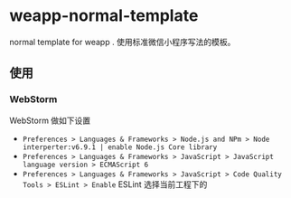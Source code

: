 # weapp-normal-template

normal template for weapp . 使用标准微信小程序写法的模板。


## 使用

### WebStorm

WebStorm 做如下设置

* `Preferences > Languages & Frameworks > Node.js and NPm > Node interperter:v6.9.1 | enable Node.js Core library`
* `Preferences > Languages & Frameworks > JavaScript > JavaScript language version > ECMAScript 6`
* `Preferences > Languages & Frameworks > JavaScript > Code Quality Tools > ESLint > Enable` ESLint 选择当前工程下的

